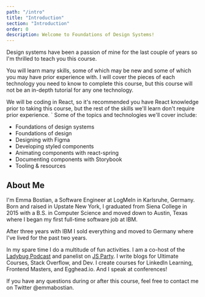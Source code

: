 ```yaml
---
path: "/intro"
title: "Introduction"
section: "Introduction"
order: 0
description: Welcome to Foundations of Design Systems!
---
```


Design systems have been a passion of mine for the last couple of years so I'm thrilled to teach you this course.

You will learn many skills, some of which may be new and some of which you may have prior experience with. I will cover the pieces of each technology you need to know to complete this course, but this course will not be an in-depth tutorial for any one technology.

We will be coding in React, so it's recommended you have React knowledge prior to taking this course, but the rest of the skills we'll learn don't require prior experience.
`
Some of the topics and technologies we'll cover include:

- Foundations of design systems
- Foundations of design
- Designing with Figma
- Developing styled components
- Animating components with react-spring
- Documenting components with Storybook
- Tooling & resources

## About Me

I'm Emma Bostian, a Software Engineer at LogMeIn in Karlsruhe, Germany. Born and raised in Upstate New York, I graduated from Siena College in 2015 with a B.S. in Computer Science and moved down to Austin, Texas where I began my first full-time software job at IBM.

After three years with IBM I sold everything and moved to Germany where I've lived for the past two years.

In my spare time I do a multitude of fun activities. I am a co-host of the [Ladybug Podcast](https://www.ladybug.dev/) and panelist on [JS Party](https://changelog.com/jsparty). I write blogs for Ultimate Courses, Stack Overflow, and Dev. I create courses for LinkedIn Learning, Frontend Masters, and Egghead.io. And I speak at conferences!

If you have any questions during or after this course, feel free to contact me on Twitter @emmabostian.

